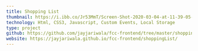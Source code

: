 ```yaml
---
title: Shopping List
thumbnail: https://i.ibb.co/Jr53MmT/Screen-Shot-2020-03-04-at-11-39-05-AM.png
technology: Html, CSS3, Javascript, Custom Events, Local Storage
type: project
github: https://github.com/jayjariwala/fcc-frontend/tree/master/shoppingList
website: https://jayjariwala.github.io/fcc-frontend/shoppingList/
---
```


